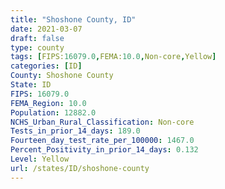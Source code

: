 ```yaml
---
title: "Shoshone County, ID"
date: 2021-03-07
draft: false
type: county
tags: [FIPS:16079.0,FEMA:10.0,Non-core,Yellow]
categories: [ID]
County: Shoshone County
State: ID
FIPS: 16079.0
FEMA_Region: 10.0
Population: 12882.0
NCHS_Urban_Rural_Classification: Non-core
Tests_in_prior_14_days: 189.0
Fourteen_day_test_rate_per_100000: 1467.0
Percent_Positivity_in_prior_14_days: 0.132
Level: Yellow
url: /states/ID/shoshone-county
---
```



